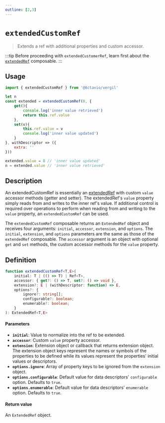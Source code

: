 ```yaml
---
outline: [2,3]
---
```


# `extendedCustomRef`

> Extends a ref with additional properties and custom accessor.

:::tip
Before proceeding with `extendedCustomerRef`, learn first about the [`extendedRef`](/composables/extendedRef) composable.
:::

## Usage

```js
import { extendedCustomRef } from '@8ctavio/vergil'

let n
const extended = extendedCustomRef(0, {
    get(){
        console.log('inner value retrieved')
        return this.ref.value
    },
    set(v){
        this.ref.value = v
        console.log('inner value updated')
    }
}, withDescriptor => ({
    extra: ''
}))

extended.value = 8 // 'inner value updated'
n = extended.value // 'inner value retrieved'
```

## Description

An extendedCustomRef is essentially an [extendedRef](/composables/extendedRef) with custom `value` accessor methods (getter and setter). The extendedRef's `value` property simply reads from and writes to the inner ref's value. If additional control is required over operations to perform when reading from and writing to the `value` property, an `extendedCustomRef` can be used.

The `extendedCustomRef` composable returns an `ExtendedRef` object and receives four arguments: `initial`, `accessor`, `extension`, and `options`. The `initial`, `extension`, and `options` parameters are the same as those of the `extendedRef` composable. The `accessor` argument is an object with optional `get` and `set` methods, the custom accessor methods for the `value` property.

## Definition

```ts
function extendedCustomRef<T,E>(
    initial: T | (() => T) | Ref<T>,
    accessor: { get?: () => T, set?: () => void },
    extension?: E | (withDescriptor: function) => E,
    options?: {
        ignore?: string[];
        configurable?: boolean;
        enumerable?: boolean;
    }
): ExtendedRef<T,E>
```

#### Parameters

- **`initial`**: Value to normalize into the ref to be extended.
- **`accessor`**: Custom `value` property accessor.
- **`extension`**: Extension object or callback that returns extension object. The extension object keys represent the names or symbols of the properties to be defined while its values represent the properties' initial values or descriptors.
- **`options.ignore`**: Array of property keys to be ignored from the `extension` object.
- **`options.configurable`**: Default value for data descriptors' `configurable` option. Defaults to `true`.
- **`options.enumerable`**: Default value for data descriptors' `enumerable` option. Defaults to `true`.

#### Return value

An `ExtendedRef` object.